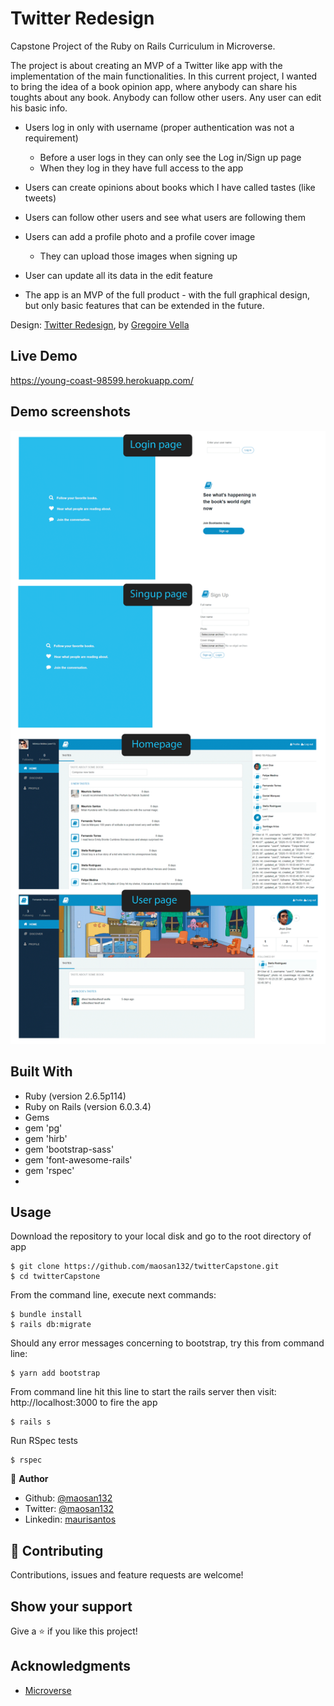 # Twitter Redesign

Capstone Project of the Ruby on Rails Curriculum in Microverse.

The project is about creating an MVP of a Twitter like app with the implementation of the main functionalities. In this current project, I wanted to bring the idea of a book opinion app,
where anybody can share his toughts about any book. Anybody can follow other users. Any user can edit his basic info.

- Users log in only with username (proper authentication was not a requirement)
  - Before a user logs in they can only see the Log in/Sign up page
  - When they log in they have full access to the app
- Users can create opinions about books which I have called tastes (like tweets)
- Users can follow other users and see what users are following them
- Users can add a profile photo and a profile cover image
  - They can upload those images when signing up 
- User can update all its data in the edit feature

- The app is an MVP of the full product - with the full graphical design, but only basic features that can be extended in the future.

Design: [Twitter Redesign](https://www.behance.net/gallery/14286087/Twitter-Redesign-of-UI-details), by [Gregoire Vella](https://www.behance.net/gregoirevella)

## Live Demo

https://young-coast-98599.herokuapp.com/

## Demo screenshots

![screenshot](./booktastes_screenshot.png)

## Built With

- Ruby (version 2.6.5p114)
- Ruby on Rails (version 6.0.3.4)
- Gems
 - gem 'pg'
 - gem 'hirb'
 - gem 'bootstrap-sass'
 - gem 'font-awesome-rails'
 - gem 'rspec'
- 

## Usage

Download the repository to your local disk and go to the root directory of app

````
$ git clone https://github.com/maosan132/twitterCapstone.git
$ cd twitterCapstone
````
From the command line, execute next commands:

````
$ bundle install
$ rails db:migrate
````

Should any error messages concerning to bootstrap, try this from command line:
````
$ yarn add bootstrap
````

From command line hit this line to start the rails server then visit: http://localhost:3000 to fire the app
````
$ rails s
````
Run RSpec tests

````
$ rspec
````

👤 **Author**

- Github: [@maosan132](https://github.com/maosan132)
- Twitter: [@maosan132](https://twitter.com/maosan132)
- Linkedin: [maurisantos](https://www.linkedin.com/in/mauricsantos)


## 🤝 Contributing

Contributions, issues and feature requests are welcome!


## Show your support

Give a ⭐️ if you like this project!

## Acknowledgments

- [Microverse](https://www.microverse.org/)

